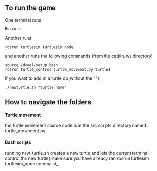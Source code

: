 ## To run the game

One terminal runs
```
Roscore
```
Another runs
```
rosrun turtlesim turtlesim_node
```
and another runs the following commands (from the catkin_ws directory)
```
source /devel/setup.bash
rosrun turtle_control turtle_movement.py turtle1
```
if you want to add in a turtle do(without the ""):
```
./newturtle.sh "turtle name"
```
## How to navigate the folders
#### Turtle movement
the turtle movement source code is in the src scripts directory named turtle_movement.py
#### Bash scripts
running new_turtle.sh creates a new turtle and lets the current terminal control the new turtle( make sure you have already ran rosrun turtlesim turtlesim_node command_

